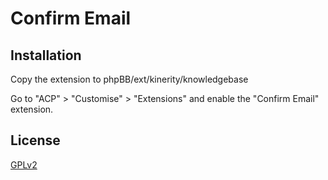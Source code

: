 # Confirm Email

## Installation

Copy the extension to phpBB/ext/kinerity/knowledgebase

Go to "ACP" > "Customise" > "Extensions" and enable the "Confirm Email" extension.

## License

[GPLv2](license.txt)
